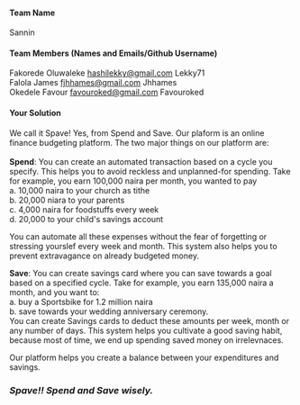 #### Team Name
Sannin


#### Team Members (Names and Emails/Github Username)

Fakorede Oluwaleke hashilekky@gmail.com Lekky71 <br/>
Falola James  fjhhames@gmail.com Jhhames <br/>
Okedele Favour favouroked@gmail.com Favouroked <br/>


#### Your Solution
We call it Spave!
Yes, from Spend and Save.
Our plaform is an online finance budgeting platform.
The two major things on our platform are:<br/><br/>
<b>Spend</b>: You can create an automated transaction based on a cycle you specify. This helps you to avoid reckless and unplanned-for spending.
Take for example, you earn 100,000 naira per month, you wanted to pay<br/>
a. 10,000 naira to your church as tithe<br/>
b. 20,000 niara to your parents<br/>
c. 4,000 naira for foodstuffs every week<br/>
d. 20,000 to your child's savings account<br/>

You can automate all these expenses without the fear of forgetting or stressing yourslef every week and month.
This system also helps you to prevent extravagance on already budgeted money.

<b>Save</b>: You can create savings card where you can save towards a goal based on a specified cycle.
Take for example, you earn 135,000 naira a month, and you want to:<br/>
a. buy a Sportsbike for 1.2 million naira<br/>
b. save towards your wedding anniversary ceremony.<br/>
You can create Savings cards to deduct these amounts per week, month or any number of days.
This system helps you cultivate a good saving habit, because most of time, we end up spending saved money on irrelevnaces.

Our platform helps you create a balance between your expenditures and savings.<br/>
### <i>Spave!! Spend and Save wisely.</i>